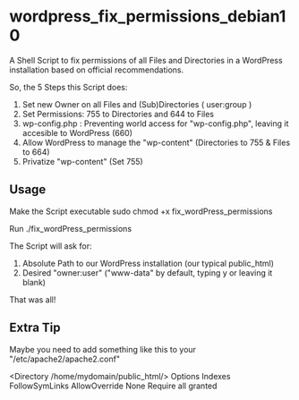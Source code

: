 # wordpress_fix_permissions_debian10
A Shell Script to fix permissions of all Files and Directories in a WordPress installation based on official recommendations.

So, the 5 Steps this Script does:
1. Set new Owner on all Files and (Sub)Directories ( user:group )
2. Set Permissions: 755 to Directories and 644 to Files
3. wp-config.php : Preventing world access for "wp-config.php", leaving it accesible to WordPress (660)
4. Allow WordPress to manage the "wp-content" (Directories to 755 & Files to 664)
5. Privatize "wp-content" (Set 755)

## 

## Usage
Make the Script executable
sudo chmod +x fix_wordPress_permissions

Run
./fix_wordPress_permissions

The Script will ask for:
1. Absolute Path to our WordPress installation (our typical public_html)
2. Desired "owner:user" ("www-data" by default, typing y or leaving it blank)

That was all!  


## Extra Tip
Maybe you need to add something like this to your "/etc/apache2/apache2.conf"

  <Directory /home/mydomain/public_html/>
      Options Indexes FollowSymLinks
      AllowOverride None
      Require all granted
  </Directory>
